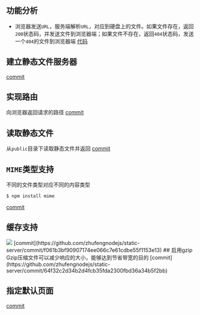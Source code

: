 ## 功能分析
- 浏览器发送`URL`，服务端解析`URL`，对应到硬盘上的文件。如果文件存在，返回`200`状态码，并发送文件到浏览器端；如果文件不存在，返回`404`状态码，发送一个`404`的文件到浏览器端
[代码](https://github.com/zhufengnodejs/static-server)

## 建立静态文件服务器
[commit](https://github.com/zhufengnodejs/static-server/commit/e4825f387b5922f265c745ebb63354710560373b)
## 实现路由
向浏览器返回请求的路径
[commit](https://github.com/zhufengnodejs/static-server/commit/59b1861c88b0f001ab51b15867c0b8a12772f7d7)

## 读取静态文件
从`public`目录下读取静态文件并返回
[commit](https://github.com/zhufengnodejs/static-server/commit/f5bc315ad32a1e6a1cf60f3ec585828dde487ba6)

## `MIME`类型支持
不同的文件类型对应不同的内容类型
```
$ npm install mime
```
[commit](https://github.com/zhufengnodejs/static-server/commit/945793ac3aa455ee97cecdb898ccd7b6189d5059)
## 缓存支持
<img src="http://7xjf2l.com1.z0.glb.clouddn.com/cache.png" class="img-responsive">
[commit](https://github.com/zhufengnodejs/static-server/commit/f061b3bf90907174ee066c7e61cdbe55f1153e13)
## 启用gzip
Gzip压缩文件可以减少响应的大小，能够达到节省带宽的目的
[commit](https://github.com/zhufengnodejs/static-server/commit/64f32c2d34b2d4fcb35fda2300fbd36a34b5f2bb)

## 指定默认页面
[commit](https://github.com/zhufengnodejs/static-server/commit/12f62bb72bb950b476a25476409dc111c9aa4859)

